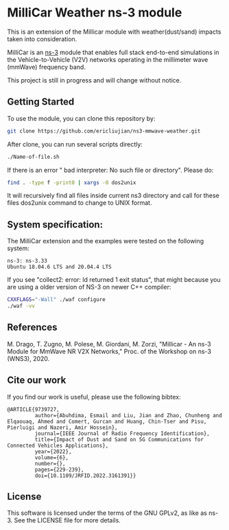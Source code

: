 # MilliCar Weather ns-3 module 

This is an extension of the Millicar module with weather(dust/sand) impacts taken into consideration.

MilliCar is an [ns-3](https://www.nsnam.org "ns-3 Website") module that enables full stack end-to-end simulations in the Vehicle-to-Vehicle (V2V) networks operating in the millimeter wave (mmWave) frequency band.  

This project is still in progress and will change without notice.


## Getting Started
To use the module, you can clone this repository by:
```bash
git clone https://github.com/ericliujian/ns3-mmwave-weather.git
```

After clone, you can run several scripts directly:
```bash
./Name-of-file.sh
```

If there is an error " bad interpreter: No such file or directory". Please do:
```bash
find . -type f -print0 | xargs -0 dos2unix
```
It will recursively find all files inside current ns3 directory and call for these files dos2unix command to change to UNIX format.


## System specification:

The MilliCar extension and the examples were tested on the following system:

    ns-3: ns-3.33
    Ubuntu 18.04.6 LTS and 20.04.4 LTS

If you see "collect2: error: ld returned 1 exit status", that might because you are using a older version of NS-3 on newer C++ compiler:

```bash
CXXFLAGS="-Wall" ./waf configure
./waf -vv
```

## References 
M. Drago, T. Zugno, M. Polese, M. Giordani, M. Zorzi, "Millicar - An ns-3 Module for MmWave NR V2X Networks," Proc. of the Workshop on ns-3 (WNS3), 2020.

## Cite our work
If you find our work is useful, please use the following bibtex:
```
@ARTICLE{9739727,  
         author={Abuhdima, Esmail and Liu, Jian and Zhao, Chunheng and Elqaouaq, Ahmed and Comert, Gurcan and Huang, Chin-Tser and Pisu, Pierluigi and Nazeri, Amir Hossein},  
         journal={IEEE Journal of Radio Frequency Identification},   
         title={Impact of Dust and Sand on 5G Communications for Connected Vehicles Applications},   
         year={2022},  
         volume={6},  
         number={},  
         pages={229-239},  
         doi={10.1109/JRFID.2022.3161391}}
```
## License ##

This software is licensed under the terms of the GNU GPLv2, as like as ns-3. See the LICENSE file for more details.
